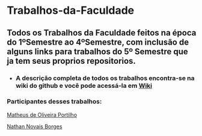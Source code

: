 # Trabalhos-da-Faculdade
## Todos os Trabalhos da Faculdade feitos na época do 1ºSemestre ao 4ºSemestre, com inclusão de alguns links para trabalhos do 5º Semestre que ja tem seus proprios repositorios.

* ### A descrição completa de todos os trabalhos encontra-se na wiki do github e você pode acessá-la em [Wiki](https://github.com/Helped64/Controle-Remoto-Wireless/wiki)

### Participantes desses trabalhos: 
[Matheus de Oliveira Portilho](https://github.com/Helped64)
 
[Nathan Novais Borges](https://github.com/NathanNNB)
